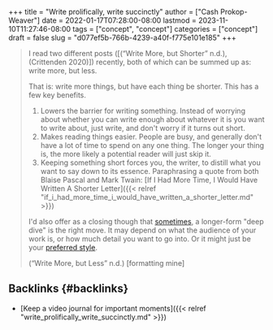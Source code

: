 +++
title = "Write prolifically, write succinctly"
author = ["Cash Prokop-Weaver"]
date = 2022-01-17T07:28:00-08:00
lastmod = 2023-11-10T11:27:46-08:00
tags = ["concept", "concept"]
categories = ["concept"]
draft = false
slug = "d077ef5b-766b-4239-a40f-f775e101e185"
+++

> I read two different posts ([(“Write More, but Shorter” n.d.), (Crittenden 2020)]) recently, both of which can be summed up as: write more, but less.
>
> That is: write more things, but have each thing be shorter. This has a few key benefits.
>
> 1.  Lowers the barrier for writing something. Instead of worrying about whether you can write enough about whatever it is you want to write about, just write, and don't worry if it turns out short.
> 2.  Makes reading things easier. People are busy, and generally don't have a lot of time to spend on any one thing. The longer your thing is, the more likely a potential reader will just skip it.
> 3.  Keeping something short forces you, the writer, to distill what you want to say down to its essence. Paraphrasing a quote from both Blaise Pascal and Mark Twain: [If I Had More Time, I Would Have Written A Shorter Letter]({{< relref "if_i_had_more_time_i_would_have_written_a_shorter_letter.md" >}})
>
> I'd also offer as a closing though that [sometimes](https://azdavis.net/posts/moderation/), a longer-form "deep dive" is the right move. It may depend on what the audience of your work is, or how much detail you want to go into. Or it might just be your [preferred style](https://danluu.com/writing-non-advice/).
>
> (“Write More, but Less” n.d.) [formatting mine]


## Backlinks {#backlinks}

-   [Keep a video journal for important moments]({{< relref "write_prolifically_write_succinctly.md" >}})
